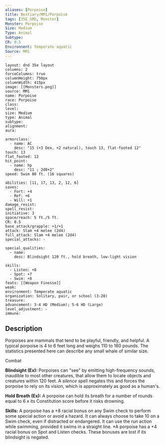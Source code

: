 ```yaml
---
aliases: [Porpoise]
title: Bestiary/MM1/Porpoise
tags: [35E_SRD, Monster]
Monster: Porpoise
Size: Medium
Type: Animal
Subtype: 
CR: 0.5
Environnent: Temperate aquatic
Source: MM1
---
```


```statblock
layout: dnd 35e layout
columns: 2
forceColumns: true
columnHeight: 750px
columnWidth: 415px
image: [[Monsters.png]]
source: MM1
name: Porpoise
race: Porpoise
class: 
level: 
size: Medium
type: Animal
subtype: 
alignment: 
aura: 

armorclass:
  - name: AC
    desc: "15 (+3 Dex, +2 natural), touch 13, flat-footed 12"
touch: 13
flat_footed: 12
hit_point:
  - name: hp
    desc: "11 ; 2d8+2"
speed: Swim 80 ft. (16 squares)

abilities: [11, 17, 13, 2, 12, 6]
saves:
  - Fort: +4
  - Ref: +6
  - Will: +1
damage_resist: 
spell_resist: 
initiative: 3
space/reach: 5 ft./5 ft.
CR: 0.5
base_attack/grapple: +1/+1
attack: Slam +4 melee (2d4)
full_attack: Slam +4 melee (2d4)
special_attacks: -

special_qualities:
  - name: 
    desc: Blindsight 120 ft., hold breath, low-light vision

skills:
  - Listen: +8
  - Spot: +7
  - Swim: +8
feats: [[Weapon Finesse]]
weak: 
environment: Temperate aquatic
organization: Solitary, pair, or school (3-20)
treasure: 
advancement: 3-4 HD (Medium); 5-6 HD (Large)
level_adjustment: -
immune: 
```

## Description

<p>Porpoises are mammals that tend to be playful, friendly, and helpful. A typical porpoise is 4 to 6 feet long and weighs 110 to 160 pounds. The statistics presented here can describe any small whale of similar size.</p>
<p>Combat</p>
<p>
            <b>Blindsight (Ex):</b> Porpoises can "see" by emitting high-frequency sounds, inaudible to most other creatures, that allow them to locate objects and creatures within 120 feet. A <i>silence</i> spell negates this and forces the porpoise to rely on its vision, which is approximately as good as a human's.</p>
<p>
            <b>Hold Breath (Ex):</b> A porpoise can hold its breath for a number of rounds equal to 6 x its Constitution score before it risks drowning.</p>
<p>
            <b>Skills:</b> A porpoise has a +8 racial bonus on any Swim check to perform some special action or avoid a hazard. It can always choose to take 10 on a Swim check, even if distracted or endangered. It can use the run action while swimming, provided it swims in a straight line. *A porpoise has a +4 racial bonus on Spot and Listen checks. These bonuses are lost if its blindsight is negated.</p>